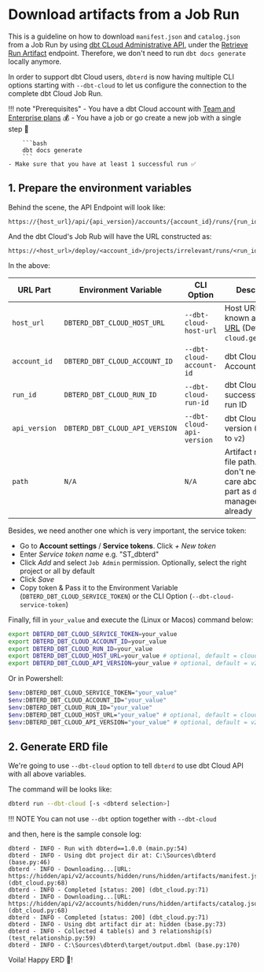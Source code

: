 # Download artifacts from a Job Run

This is a guideline on how to download `manifest.json` and `catalog.json` from a Job Run by using [dbt CLoud Administrative API](https://docs.getdbt.com/docs/dbt-cloud-apis/admin-cloud-api), under the [Retrieve Run Artifact](https://docs.getdbt.com/dbt-cloud/api-v2#/operations/Retrieve%20Run%20Artifact) endpoint. Therefore, we don't need to run `dbt docs generate` locally anymore.

In order to support dbt Cloud users, `dbterd` is now having multiple CLI options starting with `--dbt-cloud` to let us configure the connection to the complete dbt Cloud Job Run.

!!! note "Prerequisites"
    - You have a dbt Cloud account with [Team and Enterprise plans](https://www.getdbt.com/pricing/) 💰
    - You have a job or go create a new job with a single step 🏃

        ```bash
        dbt docs generate
        ```
    - Make sure that you have at least 1 successful run ✅

## 1. Prepare the environment variables

Behind the scene, the API Endpoint will look like:

```log
https://{host_url}/api/{api_version}/accounts/{account_id}/runs/{run_id}/artifacts/{path}
```

And the dbt Cloud's Job Rub will have the URL constructed as:

```log
https://<host_url>/deploy/<account_id>/projects/irrelevant/runs/<run_id>
```

In the above:

| URL Part          | Environment Variable            | CLI Option                | Description                                                               |
|-------------------|---------------------------------|---------------------------|---------------------------------------------------------------------------|
| `host_url`        | `DBTERD_DBT_CLOUD_HOST_URL` | `--dbt-cloud-host-url` | Host URL, also known as [Access URL](https://docs.getdbt.com/docs/cloud/about-cloud/regions-ip-addresses) (Default to `cloud.getdbt.com`) |
| `account_id`      | `DBTERD_DBT_CLOUD_ACCOUNT_ID` | `--dbt-cloud-account-id` | dbt Cloud Account ID |
| `run_id`          | `DBTERD_DBT_CLOUD_RUN_ID` | `--dbt-cloud-run-id` | dbt Cloud successful job run ID |
| `api_version`     | `DBTERD_DBT_CLOUD_API_VERSION` | `--dbt-cloud-api-version` | dbt Cloud API version (Default to `v2`) |
| `path`            | `N/A` | `N/A` | Artifact relative file path. You don't need to care about this part as `dbterd` managed it already |

Besides, we need another one which is very important, the service token:

- Go to **Account settings** / **Service tokens**. Click _+ New token_
- Enter _Service token name_ e.g. "ST_dbterd"
- Click _Add_ and select `Job Admin` permission. Optionally, select the right project or all by default
- Click _Save_
- Copy token & Pass it to the Environment Variable (`DBTERD_DBT_CLOUD_SERVICE_TOKEN`) or the CLI Option (`--dbt-cloud-service-token`)

Finally, fill in `your_value` and execute the (Linux or Macos) command below:

```bash
export DBTERD_DBT_CLOUD_SERVICE_TOKEN=your_value
export DBTERD_DBT_CLOUD_ACCOUNT_ID=your_value
export DBTERD_DBT_CLOUD_RUN_ID=your_value
export DBTERD_DBT_CLOUD_HOST_URL=your_value # optional, default = cloud.getdbt.com
export DBTERD_DBT_CLOUD_API_VERSION=your_value # optional, default = v2
```

Or in Powershell:

```bash
$env:DBTERD_DBT_CLOUD_SERVICE_TOKEN="your_value"
$env:DBTERD_DBT_CLOUD_ACCOUNT_ID="your_value"
$env:DBTERD_DBT_CLOUD_RUN_ID="your_value"
$env:DBTERD_DBT_CLOUD_HOST_URL="your_value" # optional, default = cloud.getdbt.com
$env:DBTERD_DBT_CLOUD_API_VERSION="your_value" # optional, default = v2
```

## 2. Generate ERD file

We're going to use `--dbt-cloud` option to tell `dbterd` to use dbt Cloud API with all above variables.

The command will be looks like:

```bash
dbterd run --dbt-cloud [-s <dbterd selection>]
```

!!! NOTE
    You can not use `--dbt` option together with `--dbt-cloud`

and then, here is the sample console log:

```log
dbterd - INFO - Run with dbterd==1.0.0 (main.py:54)
dbterd - INFO - Using dbt project dir at: C:\Sources\dbterd (base.py:46)
dbterd - INFO - Downloading...[URL: https://hidden/api/v2/accounts/hidden/runs/hidden/artifacts/manifest.json] (dbt_cloud.py:68)
dbterd - INFO - Completed [status: 200] (dbt_cloud.py:71)
dbterd - INFO - Downloading...[URL: https://hidden/api/v2/accounts/hidden/runs/hidden/artifacts/catalog.json] (dbt_cloud.py:68)
dbterd - INFO - Completed [status: 200] (dbt_cloud.py:71)
dbterd - INFO - Using dbt artifact dir at: hidden (base.py:73)
dbterd - INFO - Collected 4 table(s) and 3 relationship(s) (test_relationship.py:59)
dbterd - INFO - C:\Sources\dbterd\target/output.dbml (base.py:170)
```

Voila! Happy ERD 🎉!
